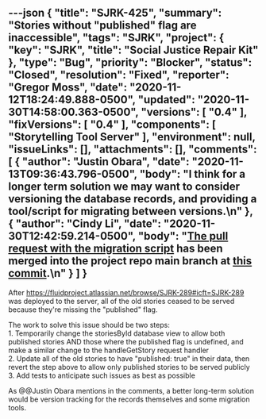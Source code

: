 ---json
{
  "title": "SJRK-425",
  "summary": "Stories without \"published\" flag are inaccessible",
  "tags": "SJRK",
  "project": {
    "key": "SJRK",
    "title": "Social Justice Repair Kit"
  },
  "type": "Bug",
  "priority": "Blocker",
  "status": "Closed",
  "resolution": "Fixed",
  "reporter": "Gregor Moss",
  "date": "2020-11-12T18:24:49.888-0500",
  "updated": "2020-11-30T14:58:00.363-0500",
  "versions": [
    "0.4"
  ],
  "fixVersions": [
    "0.4"
  ],
  "components": [
    "Storytelling Tool Server"
  ],
  "environment": null,
  "issueLinks": [],
  "attachments": [],
  "comments": [
    {
      "author": "Justin Obara",
      "date": "2020-11-13T09:36:43.796-0500",
      "body": "I think for a longer term solution we may want to consider versioning the database records, and providing a tool/script for migrating between versions.\n"
    },
    {
      "author": "Cindy Li",
      "date": "2020-11-30T12:42:59.214-0500",
      "body": "[The pull request with the migration script](https://github.com/fluid-project/sjrk-story-telling/pull/102) has been merged into the project repo main branch at [this commit](https://github.com/fluid-project/sjrk-story-telling/commit/d16dafeb8cc3487e62756deb8f3f5b06398e796c).\n"
    }
  ]
}
---
After <https://fluidproject.atlassian.net/browse/SJRK-289#icft=SJRK-289> was deployed to the server, all of the old stories ceased to be served because they're missing the "published" flag.

The work to solve this issue should be two steps:\
1\. Temporarily change the storiesById database view to allow both published stories AND those where the published flag is undefined, and make a similar change to the handleGetStory request handler\
2\. Update all of the old stories to have "published: true" in their data, then revert the step above to allow only published stories to be served publicly\
3\. Add tests to anticipate such issues as best as possible

As @@Justin Obara mentions in the comments, a better long-term solution would be version tracking for the records themselves and some migration tools.

        